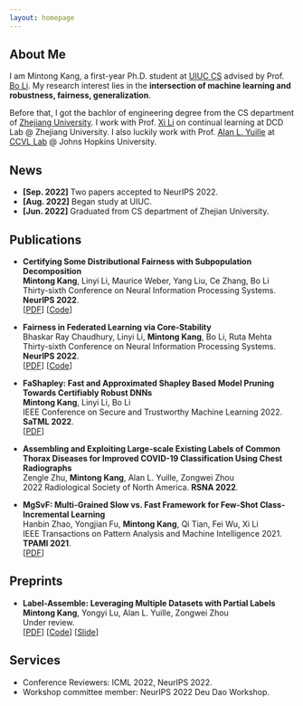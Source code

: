 ```yaml
---
layout: homepage
---
```


## About Me

I am Mintong Kang, a first-year Ph.D. student at [UIUC CS](https://cs.illinois.edu/) advised by Prof. [Bo Li](https://aisecure.github.io/).
My research interest lies in the **intersection of machine learning and robustness, fairness, generalization**.

Before that, I got the bachlor of engineering degree from the CS department of [Zhejiang University](https://www.zju.edu.cn/english/). 
I work with Prof. [Xi Li](https://person.zju.edu.cn/en/xilics) on continual learning at DCD Lab @ Zhejiang University. I also luckily work with Prof. [Alan L. Yuille](https://www.cs.jhu.edu/~ayuille/) at [CCVL Lab](https://ccvl.jhu.edu/team/) @ Johns Hopkins University.

<!-- ## Research Interests

- **Computer Vision:** image recognition, image generation, video captioning
- **Machine Learning:** meta-learning, incremental learning, transfer learning -->

## News

- **[Sep. 2022]** Two papers accepted to NeurIPS 2022.
- **[Aug. 2022]** Began study at UIUC.
- **[Jun. 2022]** Graduated from CS department of Zhejian University.

## Publications

- **Certifying Some Distributional Fairness with Subpopulation Decomposition**
  <br>
  **Mintong Kang**, Linyi Li, Maurice Weber, Yang Liu, Ce Zhang, Bo Li
  <br>
  Thirty-sixth Conference on Neural Information Processing Systems. **NeurIPS 2022**.
  <br>
  [[PDF](https://arxiv.org/abs/2205.15494)] [[Code](https://github.com/AI-secure/Certified-Fairness)]
<!--   <strong><i style="color:#e74d3c">Oral Presentation</i></strong> -->

- **Fairness in Federated Learning via Core-Stability**
  <br>
  Bhaskar Ray Chaudhury, Linyi Li, **Mintong Kang**, Bo Li, Ruta Mehta
  <br>
  Thirty-sixth Conference on Neural Information Processing Systems. **NeurIPS 2022**.
  <br>
  [[PDF](https://arxiv.org/abs/2211.02091)] [[Code](https://openreview.net/attachment?id=lKULHf7oFDo&name=supplementary_material)]
  
- **FaShapley: Fast and Approximated Shapley Based Model Pruning Towards Certifiably Robust DNNs**
  <br>
  **Mintong Kang**, Linyi Li, Bo Li
  <br>
  IEEE Conference on Secure and Trustworthy Machine Learning 2022. **SaTML 2022**.
  <br>
  [[PDF](https://openreview.net/pdf?id=mJF9_Fs52ut)]

- **Assembling and Exploiting Large-scale Existing Labels of Common Thorax Diseases for Improved COVID-19 Classification Using Chest Radiographs**
  <br>
  Zengle Zhu, **Mintong Kang**, Alan L. Yuille, Zongwei Zhou
  <br>
  2022 Radiological Society of North America. **RSNA 2022**.
  
- **MgSvF: Multi-Grained Slow vs. Fast Framework for Few-Shot Class-Incremental Learning**
  <br>
  Hanbin Zhao, Yongjian Fu, **Mintong Kang**, Qi Tian, Fei Wu, Xi Li
  <br>
  IEEE Transactions on Pattern Analysis and Machine Intelligence 2021. **TPAMI 2021**.
  <br>
  [[PDF](https://arxiv.org/abs/2006.15524)] 
  
## Preprints
  
- **Label-Assemble: Leveraging Multiple Datasets with Partial Labels**
  <br>
  **Mintong Kang**, Yongyi Lu, Alan L. Yuille, Zongwei Zhou
  <br>
  Under review.
  <br>
  [[PDF](https://arxiv.org/abs/2109.12265)] [[Code](https://github.com/mrgiovanni/labelassemble)] [[Slide](https://d5b3ebbb-7f8d-4011-9114-d87f4a930447.filesusr.com/ugd/deaea1_d6c4a2b816f442209fbce205fc795b5a.pdf)]
  

## Services

- Conference Reviewers: ICML 2022, NeurIPS 2022.
- Workshop committee member: NeurIPS 2022 Deu Dao Workshop.
